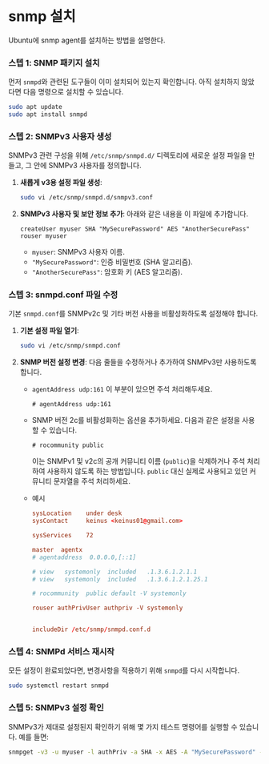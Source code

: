 # snmp 설치

Ubuntu에 snmp agent를 설치하는 방법을 설명한다.  

### 스텝 1: SNMP 패키지 설치

먼저 `snmpd`와 관련된 도구들이 이미 설치되어 있는지 확인합니다. 아직 설치하지 않았다면 다음 명령으로 설치할 수 있습니다.

```bash
sudo apt update
sudo apt install snmpd
```

### 스텝 2: SNMPv3 사용자 생성

SNMPv3 관련 구성을 위해 `/etc/snmp/snmpd.d/` 디렉토리에 새로운 설정 파일을 만들고, 그 안에 SNMPv3 사용자를 정의합니다.

1. **새롭게 v3용 설정 파일 생성**:

    ```bash
    sudo vi /etc/snmp/snmpd.d/snmpv3.conf
    ```

2. **SNMPv3 사용자 및 보안 정보 추가**: 아래와 같은 내용을 이 파일에 추가합니다.

    ```plaintext
    createUser myuser SHA "MySecurePassword" AES "AnotherSecurePass"
    rouser myuser
    ```

   - `myuser`: SNMPv3 사용자 이름.
   - `"MySecurePassword"`: 인증 비밀번호 (SHA 알고리즘).
   - `"AnotherSecurePass"`: 암호화 키 (AES 알고리즘).

### 스텝 3: snmpd.conf 파일 수정

기본 `snmpd.conf`를 SNMPv2c 및 기타 버전 사용을 비활성화하도록 설정해야 합니다.

1. **기본 설정 파일 열기**:

    ```bash
    sudo vi /etc/snmp/snmpd.conf
    ```

2. **SNMP 버전 설정 변경**: 다음 줄들을 수정하거나 추가하여 SNMPv3만 사용하도록 합니다.

   - `agentAddress udp:161` 이 부분이 있으면 주석 처리해두세요.

     ```plaintext
     # agentAddress udp:161
     ```

   - SNMP 버전 2c를 비활성화하는 옵션을 추가하세요. 다음과 같은 설정을 사용할 수 있습니다.

     ```plaintext
     # rocommunity public
     ```

     이는 SNMPv1 및 v2c의 공개 커뮤니티 이름 (`public`)을 삭제하거나 주석 처리하여 사용하지 않도록 하는 방법입니다. `public` 대신 실제로 사용되고 있던 커뮤니티 문자열을 주석 처리하세요.

   - 예시

     ```conf
     sysLocation    under desk
     sysContact     keinus <keinus01@gmail.com>

     sysServices    72

     master  agentx
     # agentaddress  0.0.0.0,[::1]

     # view   systemonly  included   .1.3.6.1.2.1.1
     # view   systemonly  included   .1.3.6.1.2.1.25.1

     # rocommunity  public default -V systemonly

     rouser authPrivUser authpriv -V systemonly


     includeDir /etc/snmp/snmpd.conf.d
     ```

### 스텝 4: SNMPd 서비스 재시작

모든 설정이 완료되었다면, 변경사항을 적용하기 위해 `snmpd`를 다시 시작합니다.

```bash
sudo systemctl restart snmpd
```

### 스텝 5: SNMPv3 설정 확인

SNMPv3가 제대로 설정된지 확인하기 위해 몇 가지 테스트 명령어를 실행할 수 있습니다. 예를 들면:

```bash
snmpget -v3 -u myuser -l authPriv -a SHA -x AES -A "MySecurePassword" -X "AnotherSecurePass" localhost iso.3.6.1.2.1.1.5.0
```

